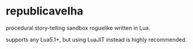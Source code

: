 # republicavelha

procedural story-telling sandbox roguelike written in Lua.



supports any Lua5.1+, but using LuaJIT instead is highly recommended.